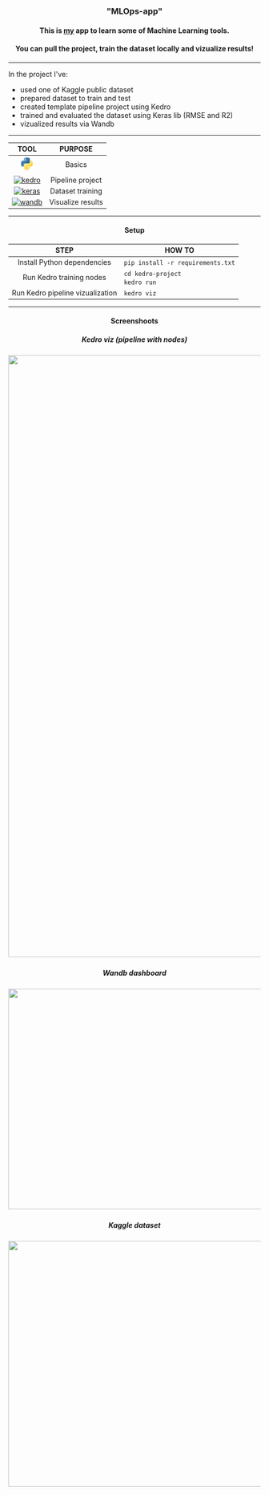 <h3 align="center">"MLOps-app"</h3>

<h4 align="center">This is <a href="https://github.com/p-wel" target="_blank" rel="noreferrer">my</a> app to learn some of Machine Learning tools.</h4>
<h4 align="center">You can pull the project, train the dataset locally and vizualize results! </h5>

---
In the project I've: <br>
<ul>
  <li>used one of Kaggle public dataset</li>
  <li>prepared dataset to train and test</li>
  <li>created template pipeline project using Kedro</li>
  <li>trained and evaluated the dataset using Keras lib (RMSE and R2)</li>
  <li>vizualized results via Wandb</li>
</ul>

---
<div align="center">
  
| TOOL | PURPOSE |
| ------------- | ------------- |
| <div align="center"> <a href="https://www.python.org" target="_blank" rel="noreferrer"> <img src="https://raw.githubusercontent.com/devicons/devicon/master/icons/python/python-original.svg" alt="python" width="30" height="30"/> </a> | <div align="center"> Basics |
| <div align="center"> <a href="https://kedro.org/" target="_blank" rel="noreferrer"> <img src="https://github.com/p-wel/MLOps-app/assets/75095360/f51dd0a1-0db2-44e7-b492-9a5574f453bc" alt="kedro" width="100" height="30"/> </a> | <div align="center"> Pipeline project |
| <div align="center"> <a href="https://keras.io/" target="_blank" rel="noreferrer"> <img src="https://github.com/p-wel/MLOps-app/assets/75095360/eccfd912-6a1d-4e64-8e32-b609f67c6a1b" alt="keras" width="105" height="30"/> </a> | <div align="center"> Dataset training |
| <div align="center"> <a href="https://wandb.ai/site" target="_blank" rel="noreferrer"> <img src="https://github.com/p-wel/MLOps-app/assets/75095360/5eea6e4b-1a70-4fb9-95ca-b32c3bad6393" alt="wandb" width="150" height="50"/> </a> | <div align="center"> Visualize results |
</div>

---
<div align="center">
<h4 align="center">Setup</h4>
  
| STEP | HOW TO |
| ------------- | ------------- |
| <div align="center"> Install Python dependencies | `pip install -r requirements.txt` |
| <div align="center"> Run Kedro training nodes | `cd kedro-project`<br> `kedro run` |
| <div align="center"> Run Kedro pipeline vizualization | `kedro viz` |
</div>

---
<h4 align="center">Screenshoots</h4>
<h5 align="center">Kedro viz (pipeline with nodes)</h5>
<div align="center"> <img src="https://github.com/p-wel/MLOps-app/assets/75095360/8d145dca-7bc0-487f-88cc-59a2150fbbca" width="815" height="1200"/> </div>
<h5 align="center">Wandb dashboard</h5>
<div align="center"> <img src="https://github.com/p-wel/MLOps-app/assets/75095360/271b4ab0-bdcd-4269-bb70-c2ba4a715f1a" width="920" height="440"/> </div>
<h5 align="center">Kaggle dataset</h5>
<div align="center"> <img src="https://github.com/p-wel/MLOps-app/assets/75095360/d2c4f1ea-32a8-4fd8-ac8e-8b7da7129e24" width="920" height="490"/> </div>
